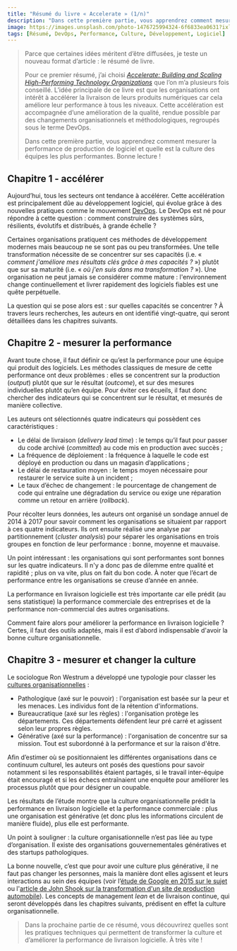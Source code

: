 ```yaml
---
title: "Résumé du livre « Accelerate » (1/n)"
description: "Dans cette première partie, vous apprendrez comment mesurer la performance de production de logiciel et quelle est la culture des équipes les plus performantes. Bonne lecture !"
image: https://images.unsplash.com/photo-1476725994324-6f6833ea0631?ixlib=rb-1.2.1&ixid=eyJhcHBfaWQiOjEyMDd9&auto=format&fit=crop&w=1200&q=80
tags: [Résumé, DevOps, Performance, Culture, Développement, Logiciel]
---
```


> Parce que certaines idées méritent d’être diffusées, je teste un nouveau format d’article : le résumé de livre.
>
> Pour ce premier résumé, j’ai choisi _[Accelerate: Building and Scaling High-Performing Technology Organizations](https://itrevolution.com/book/accelerate/)_ que l’on m’a plusieurs fois conseillé. L’idée principale de ce livre est que les organisations ont intérêt à accélérer la livraison de leurs produits numériques car cela améliore leur performance à tous les niveaux. Cette accélération est accompagnée d’une amélioration de la qualité, rendue possible par des changements organisationnels et méthodologiques, regroupés sous le terme DevOps.
>
> Dans cette première partie, vous apprendrez comment mesurer la performance de production de logiciel et quelle est la culture des équipes les plus performantes. Bonne lecture !

## Chapitre 1 - accélérer

Aujourd’hui, tous les secteurs ont tendance à accélérer. Cette accélération est principalement dûe au développement logiciel, qui évolue grâce à des nouvelles pratiques comme le mouvement  [DevOps](https://fr.wikipedia.org/wiki/Devops). Le DevOps est né pour répondre à cette question : comment construire des systèmes sûrs, résilients, évolutifs et distribués, à grande échelle ?

Certaines organisations pratiquent ces méthodes de développement modernes mais beaucoup ne se sont pas ou peu transformées. Une telle transformation nécessite de se concentrer sur ses capacités (i.e. « _comment j'améliore mes résultats clés grâce à mes capacités ?_ ») plutôt que sur sa maturité (i.e. « _où j'en suis dans ma transformation ?_ »). Une organisation ne peut jamais se considérer comme mature : l'environnement change continuellement et livrer rapidement des logiciels fiables est une quête perpétuelle.

La question qui se pose alors est : sur quelles capacités se concentrer ? À travers leurs recherches, les auteurs en ont identifié vingt-quatre, qui seront détaillées dans les chapitres suivants.


## Chapitre 2 - mesurer la performance

Avant toute chose, il faut définir ce qu’est la performance pour une équipe qui produit des logiciels. Les méthodes classiques de mesure de cette performance ont deux problèmes : elles se concentrent sur la production (_output_) plutôt que sur le résultat (_outcome_), et sur des mesures individuelles plutôt qu’en équipe. Pour éviter ces écueils, il faut donc chercher des indicateurs qui se concentrent sur le résultat, et mesurés de manière collective.

Les auteurs ont sélectionnés quatre indicateurs qui possèdent ces caractéristiques :

* Le délai de livraison (_delivery lead time_) : le temps qu’il faut pour passer du code archivé (_committed_) au code mis en production avec succès ;
* La fréquence de déploiement : la fréquence à laquelle le code est déployé en production ou dans un magasin d’applications ;
* Le délai de restauration moyen : le temps moyen nécessaire pour restaurer le service suite à un incident ;
* Le taux d’échec de changement : le pourcentage de changement de code qui entraîne une dégradation du service ou exige une réparation comme un retour en arrière (_rollback_).

Pour récolter leurs données, les auteurs ont organisé un sondage annuel de 2014 à 2017 pour savoir comment les organisations se situaient par rapport à ces quatre indicateurs. Ils ont ensuite réalisé une analyse par partitionnement (_cluster analysis_) pour séparer les organisations en trois groupes en fonction de leur performance : bonne, moyenne et mauvaise.

Un point intéressant : les organisations qui sont performantes sont bonnes sur les quatre indicateurs. Il n'y a donc pas de dilemme entre qualité et rapidité ; plus on va vite, plus on fait du bon code. À noter que l’écart de performance entre les organisations se creuse d’année en année.

La performance en livraison logicielle est très importante car elle prédit (au sens statistique) la performance commerciale des entreprises et de la performance non-commercial des autres organisations.

Comment faire alors pour améliorer la performance en livraison logicielle ? Certes, il faut des outils adaptés, mais il est d’abord indispensable d'avoir la bonne culture organisationnelle.


## Chapitre 3 - mesurer et changer la culture

Le sociologue Ron Westrum a développé une typologie pour classer les [cultures organisationnelles](https://qualitysafety.bmj.com/content/13/suppl_2/ii22.short) :

* Pathologique (axé sur le pouvoir) : l'organisation est basée sur la peur et les menaces. Les individus font de la rétention d'informations.
* Bureaucratique (axé sur les règles) : l'organisation protège les départements. Ces départements défendent leur pré carré et agissent selon leur propres règles.
* Générative (axé sur la performance) : l'organisation de concentre sur sa mission. Tout est subordonné à la performance et sur la raison d'être.

Afin d’estimer où se positionnaient les différentes organisations dans ce continuum culturel, les auteurs ont posés des questions pour savoir notamment si les responsabilités étaient partagés, si le travail inter-équipe était encouragé et si les échecs entraînaient une enquête pour améliorer les processus plutôt que pour désigner un coupable.

Les résultats de l’étude montre que la culture organisationnelle prédit la performance en livraison logicielle et la performance commerciale : plus une organisation est générative (et donc plus les informations circulent de manière fluide), plus elle est performante.

Un point à souligner : la culture organisationnelle n’est pas liée au type d’organisation. Il existe des organisations gouvernementales génératives et des startups pathologiques.

La bonne nouvelle, c’est que pour avoir une culture plus générative, il ne faut pas changer les personnes, mais la manière dont elles agissent et leurs interactions au sein des équipes (voir l’[étude de Google en 2015 sur le sujet](https://rework.withgoogle.com/guides/understanding-team-effectiveness/steps/identify-dynamics-of-effective-teams/) ou l'[article de John Shook sur la transformation d'un site de production automobile](https://www.lean.org/Search/Documents/35.pdf)). Les concepts de management _lean_ et de livraison continue, qui seront développés dans les chapitres suivants, prédisent en effet la culture organisationnelle.

> Dans la prochaine partie de ce résumé, vous découvrirez quelles sont les pratiques techniques qui permettent de transformer la culture et d’améliorer la performance de livraison logicielle. À très vite !
